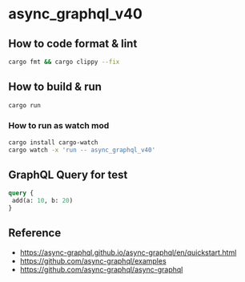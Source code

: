 # async_graphql_v40

## How to code format & lint

```sh
cargo fmt && cargo clippy --fix
```

## How to build & run

```sh
cargo run
```

### How to run as watch mod

```sh
cargo install cargo-watch
cargo watch -x 'run -- async_graphql_v40'
```

## GraphQL Query for test

```graphql
query {
 add(a: 10, b: 20)
}
```

## Reference

- https://async-graphql.github.io/async-graphql/en/quickstart.html
- https://github.com/async-graphql/examples
- https://github.com/async-graphql/async-graphql


